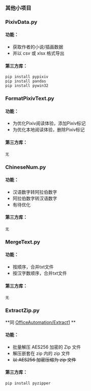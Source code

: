 ### 其他小项目

### PixivData.py

#### 功能：
- 获取作者的小说/插画数据
- 并以 csv 或 xlsx 格式导出

#### 第三方库：
~~~
pip install pypixiv
pip install pandas
pip install pywin32
~~~



### FormatPixivText.py

#### 功能：

- 为优化Pixiv阅读体验，添加Pixiv标记
- 为优化本地阅读体验，删除Pixiv标记

#### 第三方库：

~~~
无
~~~



### ChineseNum.py
#### 功能：

- 汉语数字转阿拉伯数字
- 阿拉伯数字转汉语数字
- 有待优化
#### 第三方库：
~~~
无
~~~



### MergeText.py
#### 功能：
- 按顺序，合并txt文件
- 按汉字数顺序，合并txt文件
#### 第三方库：
~~~
无
~~~



### ExtractZip.py
**同 [OfficeAutomation/Extract1](https://github.com/DowneyRem/OfficeAutomation/tree/main/Extract1) **

#### 功能：

- 批量解压 AES256 加密的 Zip 文件
- 解压嵌套在 zip 内的 zip 文件
- ~~以 AES256 加密压缩为 zip 文件~~
#### 第三方库：

~~~
pip install pyzipper
~~~

